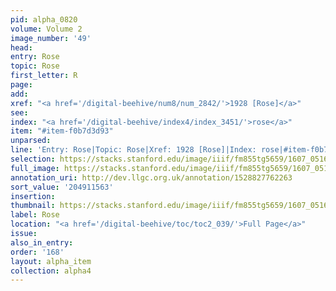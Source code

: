 ```yaml
---
pid: alpha_0820
volume: Volume 2
image_number: '49'
head:
entry: Rose
topic: Rose
first_letter: R
page:
add:
xref: "<a href='/digital-beehive/num8/num_2842/'>1928 [Rose]</a>"
see:
index: "<a href='/digital-beehive/index4/index_3451/'>rose</a>"
item: "#item-f0b7d3d93"
unparsed:
line: 'Entry: Rose|Topic: Rose|Xref: 1928 [Rose]|Index: rose|#item-f0b7d3d93'
selection: https://stacks.stanford.edu/image/iiif/fm855tg5659/1607_0516/274,1563,3058,284/full/0/default.jpg
full_image: https://stacks.stanford.edu/image/iiif/fm855tg5659/1607_0516/full/full/0/default.jpg
annotation_uri: http://dev.llgc.org.uk/annotation/1528827762263
sort_value: '204911563'
insertion:
thumbnail: https://stacks.stanford.edu/image/iiif/fm855tg5659/1607_0516/274,1563,600,180/250,/0/default.jpg
label: Rose
location: "<a href='/digital-beehive/toc/toc2_039/'>Full Page</a>"
issue:
also_in_entry:
order: '168'
layout: alpha_item
collection: alpha4
---
```

